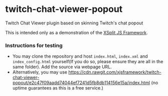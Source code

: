 # twitch-chat-viewer-popout
Twitch Chat Viewer plugin based on skinning Twitch's chat popout

This is intended only as a demonstration of the [XSplit JS Framework](http://xjsframework.github.io).

### Instructions for testing

- You may clone the repository and host `index.html`, `index.xml` and `index_config.html` yourself(If you do so, please ensure they are all in the same folder). Add the source via webpage URL.
- Alternatively, you may use https://cdn.rawgit.com/xjsframework/twitch-chat-viewer-popout/e2c47f09aadd74044ef7241d5fb8db114156e15a/index.html (no uptime guarantees as this is a free service.)
